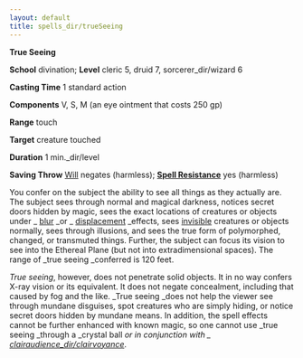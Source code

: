 ```yaml
---
layout: default
title: spells_dir/trueSeeing
---
```

 **True Seeing**

**School** divination; **Level** cleric 5, druid 7, sorcerer_dir/wizard 6

**Casting Time** 1 standard action

**Components** V, S, M (an eye ointment that costs 250 gp)

**Range** touch

**Target** creature touched

**Duration** 1 min._dir/level

**Saving Throw** [Will](../../combat#_will) negates (harmless); **[Spell Resistance](../../glossary#_spell-resistance)** yes (harmless)

You confer on the subject the ability to see all things as they actually are. The subject sees through normal and magical darkness, notices secret doors hidden by magic, sees the exact locations of creatures or objects under _ [blur](../blur#_blur) _or _ [displacement](../displacement#_displacement) _effects, sees [invisible](../../glossary#_invisible) creatures or objects normally, sees through illusions, and sees the true form of polymorphed, changed, or transmuted things. Further, the subject can focus its vision to see into the Ethereal Plane (but not into extradimensional spaces). The range of _true seeing _conferred is 120 feet.

_True seeing_, however, does not penetrate solid objects. It in no way confers X-ray vision or its equivalent. It does not negate concealment, including that caused by fog and the like. _True seeing _does not help the viewer see through mundane disguises, spot creatures who are simply hiding, or notice secret doors hidden by mundane means. In addition, the spell effects cannot be further enhanced with known magic, so one cannot use _true seeing _through a _crystal ball _or in conjunction with _ [clairaudience_dir/clairvoyance](../clairaudienceClairvoyance#_clairaudience-clairvoyance)_.

